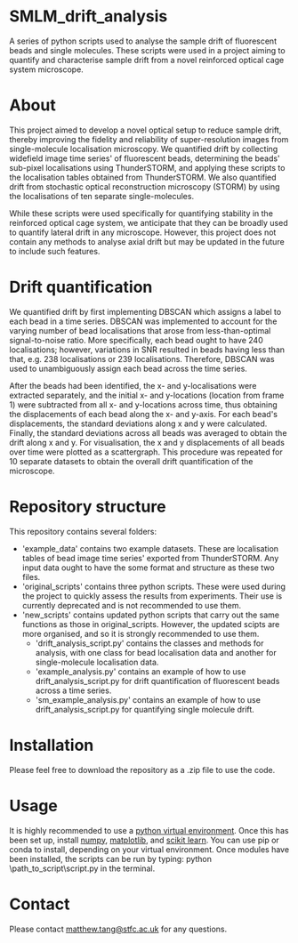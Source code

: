 # SMLM_drift_analysis
A series of python scripts used to analyse the sample drift of fluorescent beads and single molecules. These scripts were used in a project aiming to quantify and characterise sample drift from a novel reinforced optical cage system microscope. 

# About 
This project aimed to develop a novel optical setup to reduce sample drift, thereby improving the fidelity and reliability of super-resolution images from single-molecule localisation microscopy. We quantified drift by collecting widefield image time series' of fluorescent beads, determining the beads' sub-pixel localisations using ThunderSTORM, and applying these scripts to the localisation tables obtained from ThunderSTORM. We also quantified drift from stochastic optical reconstruction microscopy (STORM) by using the localisations of ten separate single-molecules.

While these scripts were used specifically for quantifying stability in the reinforced optical cage system, we anticipate that they can be broadly used to quantify lateral drift in any microscope. However, this project does not contain any methods to analyse axial drift but may be updated in the future to include such features.

# Drift quantification
We quantified drift by first implementing DBSCAN which assigns a label to each bead in a time series. DBSCAN was implemented to account for the varying number of bead localisations that arose from less-than-optimal signal-to-noise ratio. More specifically, each bead ought to have 240 localisations; however, variations in SNR resulted in beads having less than that, e.g. 238 localisations or 239 localisations. Therefore, DBSCAN was used to unambiguously assign each bead across the time series.

After the beads had been identified, the x- and y-localisations were extracted separately, and the initial x- and y-locations (location from frame 1) were subtracted from all x- and y-locations across time, thus obtaining the displacements of each bead along the x- and y-axis. For each bead's displacements, the standard deviations along x and y were calculated. Finally, the standard deviations across all beads was averaged to obtain the drift along x and y. For visualisation, the x and y displacements of all beads over time were plotted as a scattergraph. This procedure was repeated for 10 separate datasets to obtain the overall drift quantification of the microscope. 

# Repository structure
This repository contains several folders:
- 'example_data' contains two example datasets. These are localisation tables of bead image time series' exported from ThunderSTORM. Any input data ought to have the some format and structure as these two files.
- 'original_scripts' contains three python scripts. These were used during the project to quickly assess the results from experiments. Their use is currently deprecated and is not recommended to use them.
- 'new_scripts' contains updated python scripts that carry out the same functions as those in original_scripts. However, the updated scipts are more organised, and so it is strongly recommended to use them.
  - 'drift_analysis_script.py' contains the classes and methods for analysis, with one class for bead localisation data and another for single-molecule localisation data.
  - 'example_analysis.py' contains an example of how to use drift_analysis_script.py for drift quantification of fluorescent beads across a time series.
  - 'sm_example_analysis.py' contains an example of how to use drift_analysis_script.py for quantifying single molecule drift.

# Installation
Please feel free to download the repository as a .zip file to use the code.

# Usage
It is highly recommended to use a [python virtual environment](https://www.freecodecamp.org/news/how-to-setup-virtual-environments-in-python/). Once this has been set up, install [numpy](https://numpy.org/install/), [matplotlib](https://matplotlib.org/stable/users/installing/index.html), and [scikit learn](https://scikit-learn.org/stable/install.html). You can use pip or conda to install, depending on your virtual environment. Once modules have been installed, the scripts can be run by typing: python \path_to_script\script.py in the terminal.

# Contact
Please contact matthew.tang@stfc.ac.uk for any questions.
